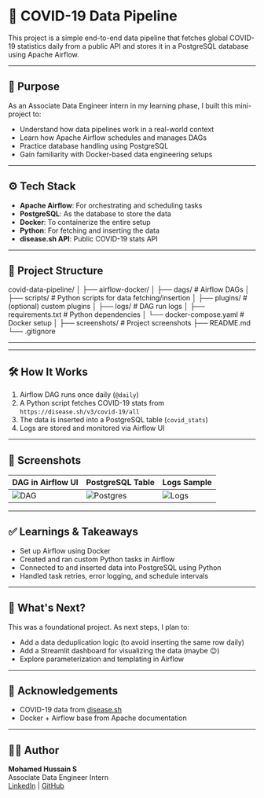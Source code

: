 # 🦠 COVID-19 Data Pipeline

This project is a simple end-to-end data pipeline that fetches global COVID-19 statistics daily from a public API and stores it in a PostgreSQL database using Apache Airflow.

---

## 📌 Purpose

As an Associate Data Engineer intern in my learning phase, I built this mini-project to:
- Understand how data pipelines work in a real-world context
- Learn how Apache Airflow schedules and manages DAGs
- Practice database handling using PostgreSQL
- Gain familiarity with Docker-based data engineering setups

---

## ⚙️ Tech Stack

- **Apache Airflow**: For orchestrating and scheduling tasks
- **PostgreSQL**: As the database to store the data
- **Docker**: To containerize the entire setup
- **Python**: For fetching and inserting the data
- **disease.sh API**: Public COVID-19 stats API

---

## 📁 Project Structure

covid-data-pipeline/
│
├── airflow-docker/
│ ├── dags/ # Airflow DAGs
│ ├── scripts/ # Python scripts for data fetching/insertion
│ ├── plugins/ # (optional) custom plugins
│ ├── logs/ # DAG run logs
│ ├── requirements.txt # Python dependencies
│ └── docker-compose.yaml # Docker setup
│
├── screenshots/ # Project screenshots
├── README.md
└── .gitignore

---

---

## 🛠️ How It Works

1. Airflow DAG runs once daily (`@daily`)
2. A Python script fetches COVID-19 stats from `https://disease.sh/v3/covid-19/all`
3. The data is inserted into a PostgreSQL table (`covid_stats`)
4. Logs are stored and monitored via Airflow UI

---

## 📸 Screenshots

| DAG in Airflow UI | PostgreSQL Table | Logs Sample |
|------------------|------------------|-------------|
| ![DAG](./screenshots/dag_running.png) | ![Postgres](./screenshots/data_in_postgres.png) | ![Logs](./screenshots/logs_sample.png) |

---

## ✅ Learnings & Takeaways

- Set up Airflow using Docker
- Created and ran custom Python tasks in Airflow
- Connected to and inserted data into PostgreSQL using Python
- Handled task retries, error logging, and schedule intervals

---

## 🧠 What's Next?

This was a foundational project. As next steps, I plan to:
- Add a data deduplication logic (to avoid inserting the same row daily)
- Add a Streamlit dashboard for visualizing the data (maybe 😉)
- Explore parameterization and templating in Airflow

---

## 🙌 Acknowledgements

- COVID-19 data from [disease.sh](https://disease.sh/)
- Docker + Airflow base from Apache documentation

---

## 🧑‍💻 Author

**Mohamed Hussain S**  
Associate Data Engineer Intern  
[LinkedIn](https://linkedin.com/in/hussainmohhdd) | [GitHub](https://github.com/mohhddhassan)
